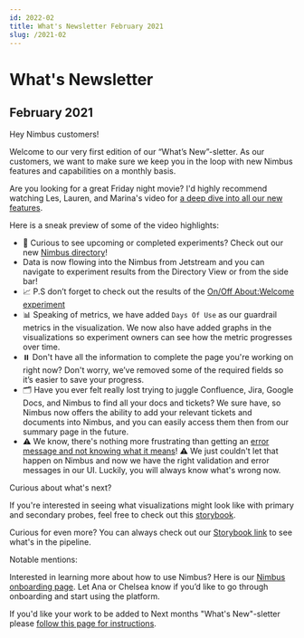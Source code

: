 ```yaml
---
id: 2022-02
title: What's Newsletter February 2021
slug: /2021-02
---
```

# What's Newsletter

## February 2021


Hey Nimbus customers!

Welcome to our very first edition of our “What’s New”-sletter. As our customers, we want to make sure we keep you in the loop with new Nimbus features and capabilities on a monthly basis.

Are you looking for a great Friday night movie? I'd highly recommend watching Les, Lauren, and Marina's video for [a deep dive into all our new features](https://drive.google.com/file/d/1CfAOKypY8TpD9-7RNlaGG8oL9FZDr-Lr/view).

Here is a sneak preview of some of the video highlights:

* 📇 Curious to see upcoming or completed experiments? Check out our new [Nimbus directory](https://experimenter.services.mozilla.com/nimbus/)!
* Data is now flowing into the Nimbus from Jetstream and you can navigate to experiment results from the Directory View or from the side bar!
* 📈 P.S don’t forget to check out the results of the [On/Off About:Welcome experiment](https://experimenter.services.mozilla.com/nimbus/onoff-aboutwelcome-experimentsults)
* 📊 Speaking of metrics, we have added `Days Of Use` as our guardrail metrics in the visualization. We now also have added graphs in the visualizations so experiment owners can see how the metric progresses over time.
* ⏸️ Don't have all the information to complete the page you're working on right now? Don't worry, we’ve removed some of the required fields so it’s easier to save your progress.
* 🗂️ Have you ever felt really lost trying to juggle Confluence, Jira, Google Docs, and Nimbus to find all your docs and tickets? We sure have, so Nimbus now offers the ability to add your relevant tickets and documents into Nimbus, and you can easily access them then from our summary page in the future.
* ⚠️ We know, there's nothing more frustrating than getting an [error message and not knowing what it means](https://media.tenor.com/images/866143f03774004d9897ddc23240226d/tenor.gif)! ⚠️ We just couldn't let that happen on Nimbus and now we have the right validation and error messages in our UI. Luckily, you will always know what's wrong now.

Curious about what's next?

If you're interested in seeing what visualizations might look like with primary and secondary probes, feel free to check out this [storybook](https://storage.googleapis.com/mozilla-storybooks-experimenter/commits/171d49e2bbc69ae75593ee0c2d91785e1b2368c8/nimbus-ui/index.html?path=/story/pages-results--basic).

Curious for even more? You can always check out our [Storybook link](https://storage.googleapis.com/mozilla-storybooks-experimenter/commits/171d49e2bbc69ae75593ee0c2d91785e1b2368c8/nimbus-ui/index.html?path=/story/pages-results--basic) to see what's in the pipeline.

Notable mentions:

Interested in learning more about how to use Nimbus? Here is our [Nimbus onboarding page](https://mozilla-hub.atlassian.net/wiki/spaces/FJT/pages/11469776/Nimbus+Onboarding). Let Ana or Chelsea know if you’d like to go through onboarding and start using the platform.

If you'd like your work to be added to Next months "What's New"-sletter please [follow this page for instructions](https://mozilla-hub.atlassian.net/wiki/spaces/FJT/pages/11470584/What+s+New+-sletter+Sign-Ups).

